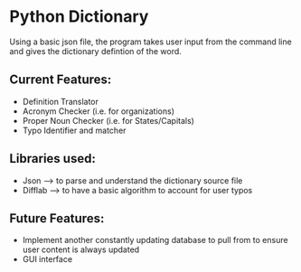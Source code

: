 # Python Dictionary

Using a basic json file, the program takes user input from the command line and gives the dictionary defintion of the word.

## Current Features:

- Definition Translator
- Acronym Checker (i.e. for organizations)
- Proper Noun Checker (i.e. for States/Capitals)
- Typo Identifier and matcher

## Libraries used:

- Json --> to parse and understand the dictionary source file
- Difflab --> to have a basic algorithm to account for user typos

## Future Features:

- Implement another constantly updating database to pull from to ensure user content is always updated
- GUI interface
